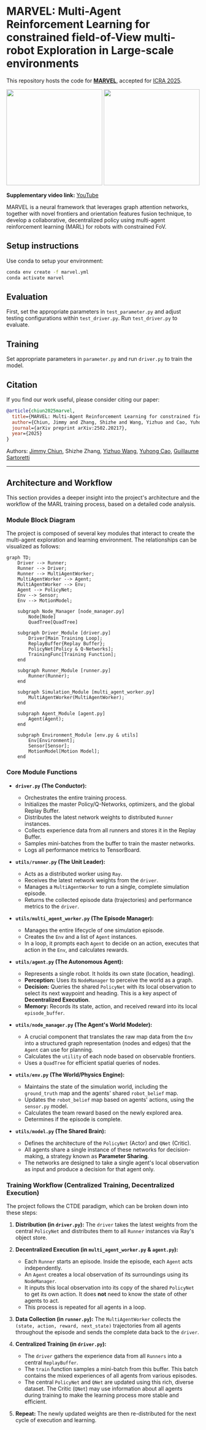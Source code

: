 # MARVEL: Multi-Agent Reinforcement Learning for constrained field-of-View multi-robot Exploration in Large-scale environments

This repository hosts the code for [**MARVEL**](https://arxiv.org/abs/2502.20217), accepted for [ICRA 2025](https://2025.ieee-icra.org/).

<div>
   <img src="utils/media/MARVEL.gif" height="250"/>
   <img src="utils/media/Hardware_validation.gif" height="250"/>
</div>

**Supplementary video link:** [YouTube](https://youtu.be/uwQqkruBvwY)

MARVEL is a neural framework that leverages graph attention networks, together with novel frontiers and orientation features fusion technique, to develop a collaborative, decentralized policy using multi-agent reinforcement learning (MARL) for robots with constrained FoV. 

## Setup instructions

Use conda to setup your environment:

```bash
conda env create -f marvel.yml
conda activate marvel
```

## Evaluation

First, set the appropriate parameters in `test_parameter.py` and adjust testing configurations within `test_driver.py`. Run `test_driver.py` to evaluate.

## Training

Set appropriate parameters in `parameter.py` and run `driver.py` to train the model.


## Citation

If you find our work useful, please consider citing our paper:

```bibtex
@article{chiun2025marvel,
  title={MARVEL: Multi-Agent Reinforcement Learning for constrained field-of-View multi-robot Exploration in Large-scale environments},
  author={Chiun, Jimmy and Zhang, Shizhe and Wang, Yizhuo and Cao, Yuhong and Sartoretti, Guillaume},
  journal={arXiv preprint arXiv:2502.20217},
  year={2025}
}

```

Authors:
[Jimmy Chiun](https://www.linkedin.com/in/jimmychiun/),
Shizhe Zhang,
[Yizhuo Wang](https://www.yizhuo-wang.com/),
[Yuhong Cao](https://www.yuhongcao.online/),
[Guillaume Sartoretti](https://cde.nus.edu.sg/me/staff/sartoretti-guillaume-a/)

---

## Architecture and Workflow

This section provides a deeper insight into the project's architecture and the workflow of the MARL training process, based on a detailed code analysis.

### Module Block Diagram

The project is composed of several key modules that interact to create the multi-agent exploration and learning environment. The relationships can be visualized as follows:

```mermaid
graph TD;
    Driver --> Runner;
    Runner --> Driver;
    Runner --> MultiAgentWorker;
    MultiAgentWorker --> Agent;
    MultiAgentWorker --> Env;
    Agent --> PolicyNet;
    Env --> Sensor;
    Env --> MotionModel;

    subgraph Node_Manager [node_manager.py]
        Node[Node]
        QuadTree[QuadTree]

    subgraph Driver_Module [driver.py]
        Driver[Main Training Loop];
        ReplayBuffer{Replay Buffer};
        PolicyNet[Policy & Q-Networks];
        TrainingFunc[Training Function];
    end

    subgraph Runner_Module [runner.py]
        Runner(Runner);
    end

    subgraph Simulation_Module [multi_agent_worker.py]
        MultiAgentWorker(MultiAgentWorker);
    end

    subgraph Agent_Module [agent.py]
        Agent(Agent);
    end

    subgraph Environment_Module [env.py & utils]
        Env[Environment];
        Sensor[Sensor];
        MotionModel[Motion Model];
    end
```

### Core Module Functions

*   **`driver.py` (The Conductor):**
    *   Orchestrates the entire training process.
    *   Initializes the master Policy/Q-Networks, optimizers, and the global Replay Buffer.
    *   Distributes the latest network weights to distributed `Runner` instances.
    *   Collects experience data from all runners and stores it in the Replay Buffer.
    *   Samples mini-batches from the buffer to train the master networks.
    *   Logs all performance metrics to TensorBoard.

*   **`utils/runner.py` (The Unit Leader):**
    *   Acts as a distributed worker using `Ray`.
    *   Receives the latest network weights from the `driver`.
    *   Manages a `MultiAgentWorker` to run a single, complete simulation episode.
    *   Returns the collected episode data (trajectories) and performance metrics to the `driver`.

*   **`utils/multi_agent_worker.py` (The Episode Manager):**
    *   Manages the entire lifecycle of one simulation episode.
    *   Creates the `Env` and a list of `Agent` instances.
    *   In a loop, it prompts each `Agent` to decide on an action, executes that action in the `Env`, and calculates rewards.

*   **`utils/agent.py` (The Autonomous Agent):**
    *   Represents a single robot. It holds its own state (location, heading).
    *   **Perception:** Uses its `NodeManager` to perceive the world as a graph.
    *   **Decision:** Queries the shared `PolicyNet` with its local observation to select its next waypoint and heading. This is a key aspect of **Decentralized Execution**.
    *   **Memory:** Records its state, action, and received reward into its local `episode_buffer`.

*   **`utils/node_manager.py` (The Agent's World Modeler):**
    *   A crucial component that translates the raw map data from the `Env` into a structured graph representation (nodes and edges) that the `Agent` can use for planning.
    *   Calculates the `utility` of each node based on observable frontiers.
    *   Uses a `QuadTree` for efficient spatial queries of nodes.

*   **`utils/env.py` (The World/Physics Engine):**
    *   Maintains the state of the simulation world, including the `ground_truth` map and the agents' shared `robot_belief` map.
    *   Updates the `robot_belief` map based on agents' actions, using the `sensor.py` model.
    *   Calculates the team reward based on the newly explored area.
    *   Determines if the episode is complete.

*   **`utils/model.py` (The Shared Brain):**
    *   Defines the architecture of the `PolicyNet` (Actor) and `QNet` (Critic).
    *   All agents share a single instance of these networks for decision-making, a strategy known as **Parameter Sharing**.
    *   The networks are designed to take a single agent's local observation as input and produce a decision for that agent only.

### Training Workflow (Centralized Training, Decentralized Execution)

The project follows the CTDE paradigm, which can be broken down into these steps:

1.  **Distribution (in `driver.py`):** The `driver` takes the latest weights from the central `PolicyNet` and distributes them to all `Runner` instances via Ray's object store.

2.  **Decentralized Execution (in `multi_agent_worker.py` & `agent.py`):**
    *   Each `Runner` starts an episode. Inside the episode, each `Agent` acts independently.
    *   An `Agent` creates a local observation of its surroundings using its `NodeManager`.
    *   It inputs this local observation into its copy of the shared `PolicyNet` to get its own action. It does **not** need to know the state of other agents to act.
    - This process is repeated for all agents in a loop.

3.  **Data Collection (in `runner.py`):** The `MultiAgentWorker` collects the `(state, action, reward, next_state)` trajectories from all agents throughout the episode and sends the complete data back to the `driver`.

4.  **Centralized Training (in `driver.py`):**
    *   The `driver` gathers the experience data from all `Runners` into a central `ReplayBuffer`.
    *   The `train` function samples a mini-batch from this buffer. This batch contains the mixed experiences of all agents from various episodes.
    *   The central `PolicyNet` and `QNet` are updated using this rich, diverse dataset. The Critic (`QNet`) may use information about all agents during training to make the learning process more stable and efficient.

5.  **Repeat:** The newly updated weights are then re-distributed for the next cycle of execution and learning.

